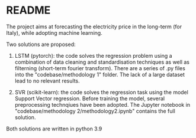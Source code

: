 # README

The project aims at forecasting the electricity price in the long-term (for Italy), while adopting machine learning.

Two solutions are proposed:

1) LSTM (pytorch): the code solves the regression problem using a combination of data cleaning and standardisation
                   techniques as well as filterning (short-term fourier transform). There are a series of .py files
                   into the "codebase/methodology 1" folder. The lack of a large dataset lead to no relevant results.

2) SVR (scikit-learn): the code solves the regression task using the model Support Vector regression. Before training
                       the model, several preprocessing technqiues have been adopted. The Jupyter notebook in
                       "codebase/methodology 2/methodology2.ipynb" contains the full solution.
                       
Both solutions are written in python 3.9
